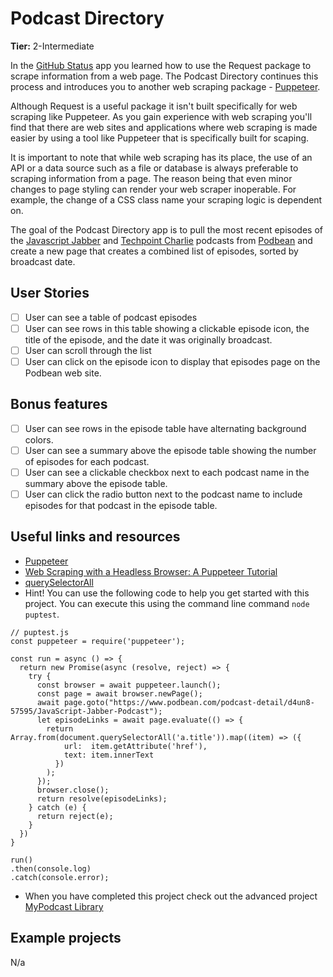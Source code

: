 # Podcast Directory

**Tier:** 2-Intermediate

In the [GitHub Status](./GitHub-Status-App.md) app you learned how to use the
Request package to scrape information from a web page. The Podcast Directory
continues this process and introduces you to another web scraping package - 
[Puppeteer](https://github.com/GoogleChrome/puppeteer).

Although Request is a useful  package it isn't built specifically for web
scraping like Puppeteer. As you gain experience with web scraping you'll find
that there are web sites and applications where web scraping is made easier
by using a tool like Puppeteer that is specifically built for scaping.

It is important to note that while web scraping has its place, the use of
an API or a data source such as a file or database is always preferable to 
scraping information from a page. The reason being that even minor changes to
page styling can render your web scraper inoperable. For example, the change
of a CSS class name your scraping logic is dependent on.

The goal of the Podcast Directory app is to pull the most recent episodes of 
the [Javascript Jabber](https://www.podbean.com/podcast-detail/d4un8-57595/JavaScript-Jabber-Podcast)
and [Techpoint Charlie](https://www.podbean.com/podcast-detail/k76vd-8adc7/Techpoint-Charlie-Podcast)
podcasts from [Podbean](https://www.podbean.com) and create a new page that
creates a combined list of episodes, sorted by broadcast date.

## User Stories

-   [ ] User can see a table of podcast episodes
-   [ ] User can see rows in this table showing a clickable episode icon, the
title of the episode, and the date it was originally broadcast.
-   [ ] User can scroll through the list
-   [ ] User can click on the episode icon to display that episodes page on
the Podbean web site.

## Bonus features

-   [ ] User can see rows in the episode table have alternating background
colors.
-   [ ] User can see a summary above the episode table showing the number
of episodes for each podcast.
-   [ ] User can see a clickable checkbox next to each podcast name in the
summary above the episode table.
-   [ ] User can click the radio button next to the podcast name to include
episodes for that podcast in the episode table.

## Useful links and resources

- [Puppeteer](https://github.com/GoogleChrome/puppeteer)
- [Web Scraping with a Headless Browser: A Puppeteer Tutorial](https://www.toptal.com/puppeteer/headless-browser-puppeteer-tutorial)
- [querySelectorAll](https://developer.mozilla.org/en-US/docs/Web/API/ParentNode/querySelectorAll)
- Hint! You can use the following code to help you get started with this
project. You can execute this using the  command line command `node puptest`.
```
// puptest.js
const puppeteer = require('puppeteer');

const run = async () => {
  return new Promise(async (resolve, reject) => {
    try {
      const browser = await puppeteer.launch();
      const page = await browser.newPage();
      await page.goto("https://www.podbean.com/podcast-detail/d4un8-57595/JavaScript-Jabber-Podcast");
      let episodeLinks = await page.evaluate(() => {
        return Array.from(document.querySelectorAll('a.title')).map((item) => ({
            url:  item.getAttribute('href'),
            text: item.innerText
          })
        );
      });
      browser.close();
      return resolve(episodeLinks);
    } catch (e) {
      return reject(e);
    }
  })
}

run()
.then(console.log)
.catch(console.error);
```
- When you have completed this project check out the advanced project
[MyPodcast Library](./Projects/MyPodcast-Library-app.md)

## Example projects

N/a
